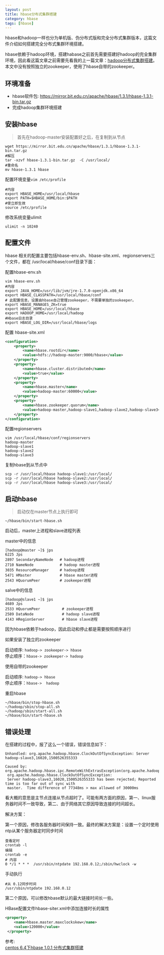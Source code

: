 ```yaml
---
layout: post
title: hbase分布式集群搭建
category: hbase
tags: [hbase]
---
```


hbase和hadoop一样也分为单机版、伪分布式版和完全分布式集群版本，这篇文件介绍如何搭建完全分布式集群环境搭建。

hbase依赖于hadoop环境，搭建habase之前首先需要搭建好hadoop的完全集群环境，因此看这篇文章之前需要先看我的上一篇文章：[hadoop分布式集群搭建](https://ziyekudeng.github.io/hadoop/2017/07/24/hadoop-cluster-setup.html)。本文中没有按照独立的zookeeper，使用了hbase自带的zookeeper。

## 环境准备

- hbase软件包: https://mirror.bit.edu.cn/apache/hbase/1.3.1/hbase-1.3.1-bin.tar.gz  
- 完成hadoop集群环境搭建

## 安装hbase

> 首先在hadoop-master安装配置好之后，在复制到从节点

``` shell 
wget https://mirror.bit.edu.cn/apache/hbase/1.3.1/hbase-1.3.1-bin.tar.gz
#解压
tar -xzvf hbase-1.3.1-bin.tar.gz  -C /usr/local/
#重命名 
mv hbase-1.3.1 hbase
```

配置环境变量```vim /etc/profile```

``` shell 
#内容
export HBASE_HOME=/usr/local/hbase
export PATH=$HBASE_HOME/bin:$PATH
#使立即生效
source /etc/profile
```

修改系统变量ulimit

``` shell 
ulimit -n 10240
```

## 配置文件

hbase 相关的配置主要包括hbase-env.sh、hbase-site.xml、regionservers三个文件，都在 /usr/local/hbase/conf目录下面：

配置hbase-env.sh

``` shell 
vim hbase-env.sh
#内容
export JAVA_HOME=/usr/lib/jvm/jre-1.7.0-openjdk.x86_64
export HBASE_CLASSPATH=/usr/local/hbase/conf
# 此配置信息，设置由hbase自己管理zookeeper，不需要单独的zookeeper。
export HBASE_MANAGES_ZK=true
export HBASE_HOME=/usr/local/hbase
export HADOOP_HOME=/usr/local/hadoop
#Hbase日志目录
export HBASE_LOG_DIR=/usr/local/hbase/logs
```

配置 hbase-site.xml

``` xml 
<configuration>
	<property>
		<name>hbase.rootdir</name>
		<value>hdfs://hadoop-master:9000/hbase</value>
	</property>
	<property>
		<name>hbase.cluster.distributed</name>
		<value>true</value>
	</property>
	<property>
		<name>hbase.master</name>
		<value>hadoop-master:60000</value>
	</property>
	<property>
		<name>hbase.zookeeper.quorum</name>
		<value>hadoop-master,hadoop-slave1,hadoop-slave2,hadoop-slave3</value>
	</property>
</configuration>
```

配置regionservers

``` shell 
vim /usr/local/hbase/conf/regionservers
hadoop-master
hadoop-slave1
hadoop-slave2
hadoop-slave3
```

复制hbase到从节点中

``` shell 
scp -r /usr/local/hbase hadoop-slave1:/usr/local/
scp -r /usr/local/hbase hadoop-slave2:/usr/local/
scp -r /usr/local/hbase hadoop-slave3:/usr/local/
```

## 启动hbase

> 启动仅在master节点上执行即可

``` shell 
~/hbase/bin/start-hbase.sh
```

启动后，master上进程和slave进程列表

master中的信息

``` shell 
[hadoop@master ~]$ jps
6225 Jps
2897 SecondaryNameNode   # hadoop进程
2710 NameNode            # hadoop master进程
3035 ResourceManager     # hadoop进程
5471 HMaster             # hbase master进程
2543 HQuorumPeer         # zookeeper进程
```

salve中的信息

``` shell 
[hadoop@slave1 ~]$ jps
4689 Jps
2533 HQuorumPeer          # zookeeper进程
2589 DataNode             # hadoop slave进程
4143 HRegionServer        # hbase slave进程
```

因为hbase依赖于hadoop，因此启动和停止都是需要按照顺序进行

如果安装了独立的zookeeper

启动顺序: ```hadoop-> zookeeper-> hbase```  
停止顺序：```hbase-> zookeeper-> hadoop```

使用自带的zookeeper

启动顺序: ```hadoop-> hbase```  
停止顺序：```hbase->  hadoop```


重启hbase

``` shell
~/hbase/bin/stop-hbase.sh
~/hadoop/sbin/stop-all.sh
~/hadoop/sbin/start-all.sh
~/hbase/bin/start-hbase.sh
```

## 错误处理

在搭建的过程中，报了这么一个错误，错误信息如下：

``` shell
Unhandled: org.apache.hadoop.hbase.ClockOutOfSyncException: Server hadoop-slave3,16020,1500526355333

Caused by: org.apache.hadoop.hbase.ipc.RemoteWithExtrasException(org.apache.hadoop.hbase.ClockOutOfSyncException):   
 org.apache.hadoop.hbase.ClockOutOfSyncException:       
 Server hadoop-slave3,16020,1500526355333 has been rejected; Reported time is too far out of sync with  
 master.  Time difference of 77348ms > max allowed of 30000ms
```

看大概的意思是主节点连接从节点超时了。可能有两方面的原因，第一、linux服务器时间不一致导致，第二、由于网络其它原因导致连接的时间超长。

解决方案：

第一个原因，修改各服务器时间保持一致。最终的解决方案是：设置一个定时使用ntp从某个服务器定时同步时间

``` shell
查看定时 
crontab -l
编辑
crontab -e 
# 内容
0 */1 * * *  /usr/sbin/ntpdate 192.168.0.12;/sbin/hwclock -w
```

手动执行

``` shell
#从 0.12同步时间
/usr/sbin/ntpdate 192.168.0.12
```

第二个原因，可以修改hbase默认的最大链接时间长一些。

HBase配置文件hbase-siter.xml中添加连接时长的属性

``` xml 
<property>
    <name>hbase.master.maxclockskew</name>
    <value>120000</value>
 </property>
```

参考:  
[centos 6.4下hbase 1.0.1 分布式集群搭建](https://www.ixirong.com/2015/05/25/how-to-install-hbase-cluster/)
